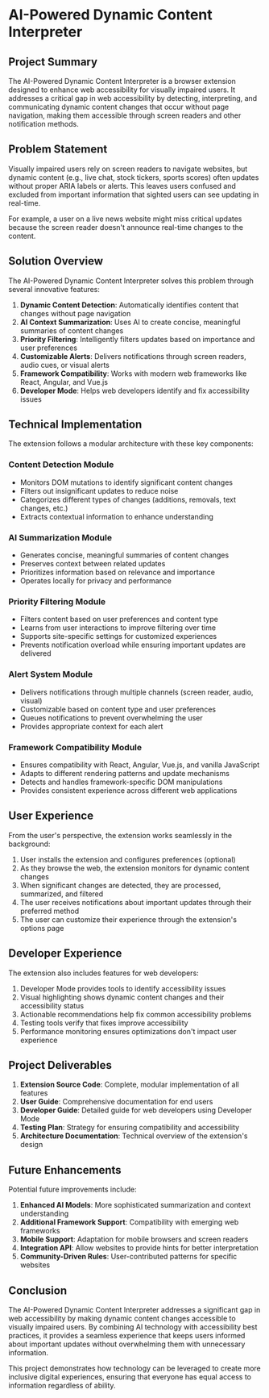 # AI-Powered Dynamic Content Interpreter

## Project Summary

The AI-Powered Dynamic Content Interpreter is a browser extension designed to enhance web accessibility for visually impaired users. It addresses a critical gap in web accessibility by detecting, interpreting, and communicating dynamic content changes that occur without page navigation, making them accessible through screen readers and other notification methods.

## Problem Statement

Visually impaired users rely on screen readers to navigate websites, but dynamic content (e.g., live chat, stock tickers, sports scores) often updates without proper ARIA labels or alerts. This leaves users confused and excluded from important information that sighted users can see updating in real-time.

For example, a user on a live news website might miss critical updates because the screen reader doesn't announce real-time changes to the content.

## Solution Overview

The AI-Powered Dynamic Content Interpreter solves this problem through several innovative features:

1. **Dynamic Content Detection**: Automatically identifies content that changes without page navigation
2. **AI Context Summarization**: Uses AI to create concise, meaningful summaries of content changes
3. **Priority Filtering**: Intelligently filters updates based on importance and user preferences
4. **Customizable Alerts**: Delivers notifications through screen readers, audio cues, or visual alerts
5. **Framework Compatibility**: Works with modern web frameworks like React, Angular, and Vue.js
6. **Developer Mode**: Helps web developers identify and fix accessibility issues

## Technical Implementation

The extension follows a modular architecture with these key components:

### Content Detection Module
- Monitors DOM mutations to identify significant content changes
- Filters out insignificant updates to reduce noise
- Categorizes different types of changes (additions, removals, text changes, etc.)
- Extracts contextual information to enhance understanding

### AI Summarization Module
- Generates concise, meaningful summaries of content changes
- Preserves context between related updates
- Prioritizes information based on relevance and importance
- Operates locally for privacy and performance

### Priority Filtering Module
- Filters content based on user preferences and content type
- Learns from user interactions to improve filtering over time
- Supports site-specific settings for customized experiences
- Prevents notification overload while ensuring important updates are delivered

### Alert System Module
- Delivers notifications through multiple channels (screen reader, audio, visual)
- Customizable based on content type and user preferences
- Queues notifications to prevent overwhelming the user
- Provides appropriate context for each alert

### Framework Compatibility Module
- Ensures compatibility with React, Angular, Vue.js, and vanilla JavaScript
- Adapts to different rendering patterns and update mechanisms
- Detects and handles framework-specific DOM manipulations
- Provides consistent experience across different web applications

## User Experience

From the user's perspective, the extension works seamlessly in the background:

1. User installs the extension and configures preferences (optional)
2. As they browse the web, the extension monitors for dynamic content changes
3. When significant changes are detected, they are processed, summarized, and filtered
4. The user receives notifications about important updates through their preferred method
5. The user can customize their experience through the extension's options page

## Developer Experience

The extension also includes features for web developers:

1. Developer Mode provides tools to identify accessibility issues
2. Visual highlighting shows dynamic content changes and their accessibility status
3. Actionable recommendations help fix common accessibility problems
4. Testing tools verify that fixes improve accessibility
5. Performance monitoring ensures optimizations don't impact user experience

## Project Deliverables

1. **Extension Source Code**: Complete, modular implementation of all features
2. **User Guide**: Comprehensive documentation for end users
3. **Developer Guide**: Detailed guide for web developers using Developer Mode
4. **Testing Plan**: Strategy for ensuring compatibility and accessibility
5. **Architecture Documentation**: Technical overview of the extension's design

## Future Enhancements

Potential future improvements include:

1. **Enhanced AI Models**: More sophisticated summarization and context understanding
2. **Additional Framework Support**: Compatibility with emerging web frameworks
3. **Mobile Support**: Adaptation for mobile browsers and screen readers
4. **Integration API**: Allow websites to provide hints for better interpretation
5. **Community-Driven Rules**: User-contributed patterns for specific websites

## Conclusion

The AI-Powered Dynamic Content Interpreter addresses a significant gap in web accessibility by making dynamic content changes accessible to visually impaired users. By combining AI technology with accessibility best practices, it provides a seamless experience that keeps users informed about important updates without overwhelming them with unnecessary information.

This project demonstrates how technology can be leveraged to create more inclusive digital experiences, ensuring that everyone has equal access to information regardless of ability.
